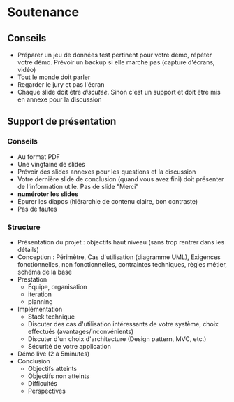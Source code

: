 # Soutenance

## Conseils

- Préparer un jeu de données test pertinent pour votre démo, répéter votre démo. Prévoir un backup si elle marche pas (capture d'écrans, vidéo)
- Tout le monde doit parler
- Regarder le jury et pas l'écran
- Chaque slide doit être *discutée*. Sinon c'est un support et doit être mis en annexe pour la discussion

## Support de présentation

### Conseils

- Au format PDF
- Une vingtaine de slides
- Prévoir des slides annexes pour les questions et la discussion
- Votre dernière slide de conclusion (quand vous avez fini) doit présenter de l'information utile. Pas de slide "Merci"
- **numéroter les slides**
- Épurer les diapos (hiérarchie de contenu claire, bon contraste)
- Pas de fautes

### Structure

- Présentation du projet : objectifs haut niveau (sans trop rentrer dans les détails)
- Conception : Périmètre, Cas d'utilisation (diagramme UML), Exigences fonctionnelles, non fonctionnelles, contraintes techniques, règles métier, schéma de la base 
- Prestation
  - Équipe, organisation
  - iteration
  - planning
- Implémentation
  - Stack technique
  - Discuter des cas d'utilisation intéressants de votre système, choix effectués (avantages/inconvénients)
  - Discuter d'un choix d'architecture (Design pattern, MVC, etc.)
  - Sécurité de votre application
- Démo live (2 à 5minutes)
- Conclusion
  - Objectifs atteints
  - Objectifs non atteints
  - Difficultés
  - Perspectives
